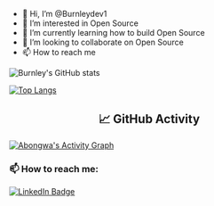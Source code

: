 - 👋 Hi, I’m @Burnleydev1
- 👀 I’m interested in Open Source
- 🌱 I’m currently learning how to build Open Source
- 💞️ I’m looking to collaborate on Open Source
- 📫 How to reach me 

<!---
Burnleydev1/Burnleydev1 is a ✨ special ✨ repository because its `README.md` (this file) appears on your GitHub profile.
You can click the Preview link to take a look at your changes.
--->
![Burnley's GitHub stats](https://github-readme-stats.vercel.app/api?username=Burnleydev1&show_icons=true&theme=radical)

[![Top Langs](https://github-readme-stats.vercel.app/api/top-langs/?username=Burnleydev1&layout=compact)](https://github.com/Burnleydev1/github-readme-stats)

<h2 align="center"> 📈 GitHub Activity </h2>
  <a href="https://github.com/Burnleydev1/github-readme-activity-graph"><img alt="Abongwa's Activity Graph" src="https://activity-graph.herokuapp.com/graph?username=Burnleydev1&bg_color=1F222E&color=F8D866&line=F85D7F&point=FFFFFF&hide_border=true&theme=nord" /></a>

<h3 align="left">📫&nbsp;How to reach me:</h3>
 
[![LinkedIn Badge](https://img.shields.io/badge/linkedin--%23316dca?style=for-the-badge&logo=linkedin&logoColor=white)](https://www.linkedin.com/in/abongwa-bonalais-a4a34a1a9/)
